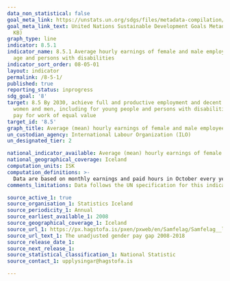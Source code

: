 ```yaml
---
data_non_statistical: false
goal_meta_link: https://unstats.un.org/sdgs/files/metadata-compilation/Metadata-Goal-8.pdf
goal_meta_link_text: United Nations Sustainable Development Goals Metadata (PDF 317
  KB)
graph_type: line
indicator: 8.5.1
indicator_name: 8.5.1 Average hourly earnings of female and male employees, by occupation,
  age and persons with disabilities
indicator_sort_order: 08-05-01
layout: indicator
permalink: /8-5-1/
published: true
reporting_status: inprogress
sdg_goal: '8'
target: 8.5 By 2030, achieve full and productive employment and decent work for all
  women and men, including for young people and persons with disabilities, and equal
  pay for work of equal value
target_id: '8.5'
graph_title: Average (mean) hourly earnings of female and male employees, by occupation
un_custodian_agency: International Labour Organization (ILO)
un_designated_tier: 2

national_indicator_available: Average (mean) hourly earnings of female and male employees, by occupation
national_geographical_coverage: Iceland
computation_units: ISK
computation_definitions: >-
  Data are based on monthly earnings and paid hours in October every year. All regular payments, including overtime, are part of the data. Irregular bonuses are excluded. This earnings concept is similar to total regular earnings in other publications of Statistics Iceland.
comments_limitations: Data follows the UN specification for this indicator. This indicator has been identified in collaboration with topic experts.

source_active_1: true
source_organisation_1: Statistics Iceland
source_periodicity_1: Annual
source_earliest_available_1: 2008
source_geographical_coverage_1: Iceland
source_url_1: https://px.hagstofa.is/pxen/pxweb/en/Samfelag/Samfelag__launogtekjur__1_laun__2_launamunurkynjanna/LAU02000.px
source_url_text_1: The unadjusted gender pay gap 2008-2018
source_release_date_1: 
source_next_release_1: 
source_statistical_classification_1: National Statistic
source_contact_1: upplysingar@hagstofa.is 

---
```

